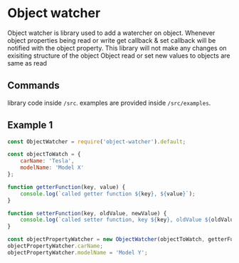 # Object watcher

Object watcher is library used to add a watercher on object. Whenever object properties being read or write 
get callback & set callback will be notified with the object property.
This library will not make any changes on exisiting structure of the object
Object read or set new values to objects are same as read 
## Commands

library code inside `/src`.
examples are provided inside `/src/examples`.

## Example 1 

```js
const ObjectWatcher = require('object-watcher').default;

const objectToWatch = {
    carName: 'Tesla',
    modelName: 'Model X'
};

function getterFunction(key, value) {
    console.log(`called getter function ${key}, ${value}`);
}

function setterFunction(key, oldValue, newValue) {
    console.log(`called setter function, key ${key}, oldValue ${oldValue}, newValue ${newValue}`);
}

const objectPropertyWatcher = new ObjectWatcher(objectToWatch, getterFunction, setterFunction);
objectPropertyWatcher.carName;
objectPropertyWatcher.modelName = 'Model Y';
```
